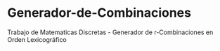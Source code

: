 # Generador-de-Combinaciones
Trabajo de Matematicas Discretas - Generador de r-Combinaciones en Orden Lexicográfico
